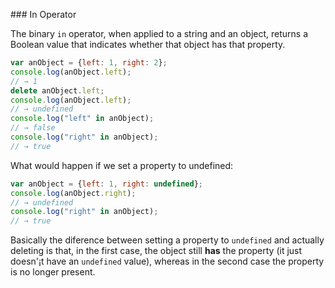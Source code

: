 ### In Operator

The binary `in` operator, when applied to a string and an object, returns a Boolean value that indicates whether that object has that property. 

```javascript
var anObject = {left: 1, right: 2};
console.log(anObject.left);
// → 1
delete anObject.left;
console.log(anObject.left);
// → undefined
console.log("left" in anObject);
// → false
console.log("right" in anObject);
// → true
```

What would happen if we set a property to undefined:

```javascript
var anObject = {left: 1, right: undefined};
console.log(anObject.right);
// → undefined
console.log("right" in anObject);
// → true

```
Basically the diference between setting a property to `undefined` and actually deleting is that, in the first case, the object still **has** the property (it just doesn'¡t have an `undefined` value), whereas in the second case the property is no longer present.
